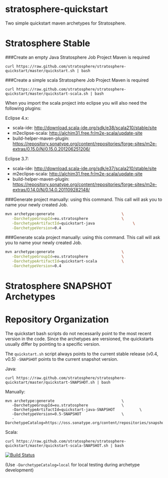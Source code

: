 stratosphere-quickstart
=======================

Two simple quickstart maven archetypes for Stratosphere.

# Stratosphere Stable

###Create an empty Java Stratosphere Job Project
Maven is required

```
curl https://raw.github.com/stratosphere/stratosphere-quickstart/master/quickstart.sh | bash
```

###Create a simple scala Stratosphere Job Project
Maven is required

```
curl https://raw.github.com/stratosphere/stratosphere-quickstart/master/quickstart-scala.sh | bash
```

When you import the scala project into eclipse you will also need the following plugins:

Eclipse 4.x:
  * scala-ide: http://download.scala-ide.org/sdk/e38/scala210/stable/site
  * m2eclipse-scala: http://alchim31.free.fr/m2e-scala/update-site
  * build-helper-maven-plugin: https://repository.sonatype.org/content/repositories/forge-sites/m2e-extras/0.15.0/N/0.15.0.201206251206/

Eclipse 3.7:
  * scala-ide: http://download.scala-ide.org/sdk/e37/scala210/stable/site
  * m2eclipse-scala: http://alchim31.free.fr/m2e-scala/update-site
  * build-helper-maven-plugin: https://repository.sonatype.org/content/repositories/forge-sites/m2e-extras/0.14.0/N/0.14.0.201109282148/



###Generate project manually:
using this command. This call will ask you to name your newly created Job.
```bash
mvn archetype:generate                              \
   -DarchetypeGroupId=eu.stratosphere               \
   -DarchetypeArtifactId=quickstart-java                 \
   -DarchetypeVersion=0.4 
```

###Generate scala project manually:
using this command. This call will ask you to name your newly created Job.
```bash
mvn archetype:generate                              \
   -DarchetypeGroupId=eu.stratosphere               \
   -DarchetypeArtifactId=quickstart-scala           \
   -DarchetypeVersion=0.4
```


# Stratosphere SNAPSHOT Archetypes



# Repository Organization

The quickstart bash scripts do not necessarily point to the most recent version in the code. Since the archetypes are versioned, the quickstarts usually differ by pointing to a specific version.

The `quickstart.sh` script always points to the current stable release (v0.4, v0.5)
`-SNAPSHOT` points to the current snapshot version.

Java:
```
curl https://raw.github.com/stratosphere/stratosphere-quickstart/master/quickstart-SNAPSHOT.sh | bash
```

Manually:
```
mvn archetype:generate                              \
   -DarchetypeGroupId=eu.stratosphere               \
   -DarchetypeArtifactId=quickstart-java-SNAPSHOT           \
   -DarchetypeVersion=0.5-SNAPSHOT                  \
   -DarchetypeCatalog=https://oss.sonatype.org/content/repositories/snapshots/
```


Scala:

```
curl https://raw.github.com/stratosphere/stratosphere-quickstart/master/quickstart-scala-SNAPSHOT.sh | bash
```

[![Build Status](https://travis-ci.org/stratosphere/stratosphere-quickstart.png?branch=master)](https://travis-ci.org/stratosphere/stratosphere-quickstart)

(Use `-DarchetypeCatalog=local` for local testing during archetype development)
